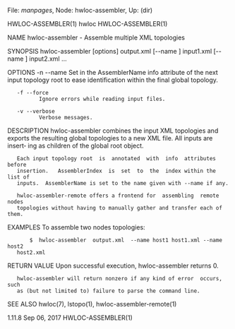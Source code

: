 File: *manpages*,  Node: hwloc-assembler,  Up: (dir)

HWLOC-ASSEMBLER(1)                   hwloc                  HWLOC-ASSEMBLER(1)



NAME
       hwloc-assembler - Assemble multiple XML topologies

SYNOPSIS
       hwloc-assembler   [options]   output.xml  [--name  <name1>]  input1.xml
       [--name <name2>] input2.xml ...

OPTIONS
       -n --name <name>
              Set <name> in the AssemblerName info attribute of the next input
              topology  root  to  ease  identification within the final global
              topology.

       -f --force
              Ignore errors while reading input files.

       -v --verbose
              Verbose messages.

DESCRIPTION
       hwloc-assembler combines the  input  XML  topologies  and  exports  the
       resulting  global topologies to a new XML file.  All inputs are insert‐
       ing as children of the global root object.

       Each input topology root  is  annotated  with  info  attributes  before
       insertion.   AssemblerIndex  is  set  to  the  index within the list of
       inputs.  AssemblerName is set to the name given with --name if any.

       hwloc-assembler-remote offers a frontend for  assembling  remote  nodes
       topologies without having to manually gather and transfer each of them.

EXAMPLES
       To assemble two nodes topologies:

           $  hwloc-assembler  output.xml  --name host1 host1.xml --name host2
       host2.xml

RETURN VALUE
       Upon successful execution, hwloc-assembler returns 0.

       hwloc-assembler will return nonzero if any kind of error  occurs,  such
       as (but not limited to) failure to parse the command line.

SEE ALSO
       hwloc(7), lstopo(1), hwloc-assembler-remote(1)




1.11.8                           Sep 06, 2017               HWLOC-ASSEMBLER(1)
